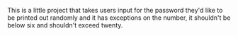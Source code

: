 This is a little project that takes users input for the password they'd like to be printed out randomly and it has exceptions on the number, it shouldn't be below six and shouldn't exceed twenty. 